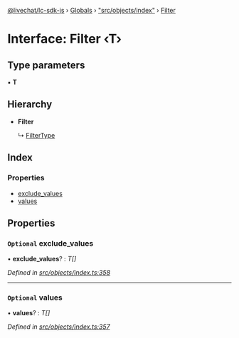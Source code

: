 [@livechat/lc-sdk-js](../README.md) › [Globals](../globals.md) › ["src/objects/index"](../modules/_src_objects_index_.md) › [Filter](_src_objects_index_.filter.md)

# Interface: Filter ‹**T**›

## Type parameters

▪ **T**

## Hierarchy

* **Filter**

  ↳ [FilterType](_src_agent_structures_.filtertype.md)

## Index

### Properties

* [exclude_values](_src_objects_index_.filter.md#optional-exclude_values)
* [values](_src_objects_index_.filter.md#optional-values)

## Properties

### `Optional` exclude_values

• **exclude_values**? : *T[]*

*Defined in [src/objects/index.ts:358](https://github.com/livechat/lc-sdk-js/blob/efba8ac/src/objects/index.ts#L358)*

___

### `Optional` values

• **values**? : *T[]*

*Defined in [src/objects/index.ts:357](https://github.com/livechat/lc-sdk-js/blob/efba8ac/src/objects/index.ts#L357)*
